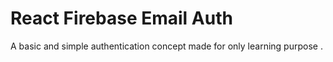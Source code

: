 # React Firebase Email Auth

 A basic and simple authentication concept made for only learning purpose .



